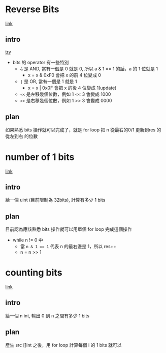 # Reverse Bits
[link](https://leetcode.com/problems/reverse-bits/)

## intro
[try](https://medium.com/learning-the-go-programming-language/bit-hacking-with-go-e0acee258827)
- bits 的 operator 有一些特別
    - `&` 是 AND, 當有一個是 0 就是 0, 所以 a & 1 == 1 的話，a 的 1 位就是 1
        - x = x & 0xF0 會把 x 的前 4 位變成 0
    - `|` 是 OR, 當有一個是 1 就是 1
        - x = x | 0x0F 會把 x 的後 4 位變成 1(update)
    - `<<` 是左移幾個位數，例如 1 << 3 會變成 1000
    - `>>` 是右移幾個位數，例如 1 >> 3 會變成 0000

## plan
如果熟悉 bits 操作就可以完成了，就是 for loop 把 n 從最右的0/1 更新到res 的從左到右 的位數

# number of 1 bits
[link](https://leetcode.com/problems/number-of-1-bits/)

## intro
給一個 uint (目前限制為 32bits), 計算有多少 1 bits

## plan
目前認為應該熟悉 bits 操作就可以用單個 for loop 完成這個操作
- while n != 0 中
    - 當 `n & 1 == 1` 代表 n 的最右邊是 1，所以 res++
    - n = n >> 1

# counting bits
[link](https://leetcode.com/problems/counting-bits/)

## intro
給一個 n int, 輸出 0 到 n 之間有多少 1 bits

## plan
產生 src []int 之後，用 for loop 計算每個 i 的 1 bits 就可以
